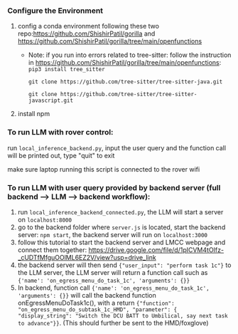 ### Configure the Environment 
1. config a conda environment following these two repo:https://github.com/ShishirPatil/gorilla and https://github.com/ShishirPatil/gorilla/tree/main/openfunctions
   - Note: if you run into errors related to tree-sitter: follow the instruction in https://github.com/ShishirPatil/gorilla/tree/main/openfunctions:
     `pip3 install tree_sitter`
     
     `git clone https://github.com/tree-sitter/tree-sitter-java.git`
     
      `git clone https://github.com/tree-sitter/tree-sitter-javascript.git`
     
3. install npm
   
### To run LLM with rover control:
run `local_inference_backend.py`, input the user query and the function call will be printed out, type "quit" to exit 

make sure laptop running this script is connected to the rover wifi

### To run LLM with user query provided by backend server (full backend --> LLM --> backend workflow):
1. run `local_inference_backend_connected.py`, the LLM will start a server on  `localhost:8000`
2. go to the backend folder where `server.js` is located, start the backend server: `npm start`, the backend server will run on `localhost:3000`
3. follow this tutorial to start the backend server and LMCC webpage and connect them together: https://drive.google.com/file/d/1pICVM4tOIfz-_cUDTfMfguOOlML6EZ2V/view?usp=drive_link
4. the backend server will then send `{"user_input": "perform task 1c"}` to the LLM server, the LLM server will return a function call such as  `{'name': 'on_egress_menu_do_task_1c', 'arguments': {}}`
5. In backend, function call `{'name': 'on_egress_menu_do_task_1c', 'arguments': {}}` will call the backend function onEgressMenuDoTask1c(), with a return `{"function": "on_egress_menu_do_subtask_1c_HMD",
      "parameter": { "display_string": "Switch the DCU BATT to Umbilical, say next task to advance"}}`. (This should further be sent to the HMD/foxglove)
